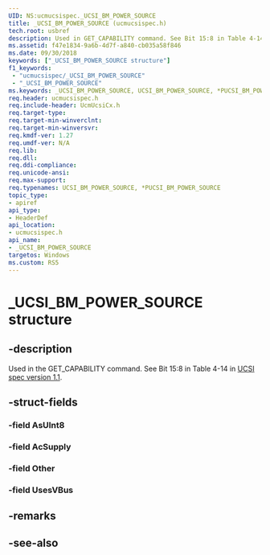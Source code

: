 ```yaml
---
UID: NS:ucmucsispec._UCSI_BM_POWER_SOURCE
title: _UCSI_BM_POWER_SOURCE (ucmucsispec.h)
tech.root: usbref
description: Used in GET_CAPABILITY command. See Bit 15:8 in Table 4-14.
ms.assetid: f47e1834-9a6b-4d7f-a840-cb035a58f846
ms.date: 09/30/2018
keywords: ["_UCSI_BM_POWER_SOURCE structure"]
f1_keywords:
 - "ucmucsispec/_UCSI_BM_POWER_SOURCE"
 - "_UCSI_BM_POWER_SOURCE"
ms.keywords: _UCSI_BM_POWER_SOURCE, UCSI_BM_POWER_SOURCE, *PUCSI_BM_POWER_SOURCE, 
req.header: ucmucsispec.h
req.include-header: UcmUcsiCx.h 
req.target-type:
req.target-min-winverclnt:
req.target-min-winversvr:
req.kmdf-ver: 1.27
req.umdf-ver: N/A
req.lib:
req.dll:
req.ddi-compliance:
req.unicode-ansi:
req.max-support:
req.typenames: UCSI_BM_POWER_SOURCE, *PUCSI_BM_POWER_SOURCE
topic_type: 
- apiref
api_type: 
- HeaderDef
api_location: 
- ucmucsispec.h
api_name: 
- _UCSI_BM_POWER_SOURCE
targetos: Windows
ms.custom: RS5
---
```


# _UCSI_BM_POWER_SOURCE structure

## -description
Used in the GET_CAPABILITY command. See Bit 15:8 in Table 4-14 in [UCSI spec version 1.1](https://www.intel.com/content/dam/www/public/us/en/documents/technical-specifications/usb-type-c-ucsi-spec.pdf).

## -struct-fields

### -field AsUInt8
 
### -field AcSupply
 
### -field Other
 
### -field UsesVBus
 

## -remarks

## -see-also
